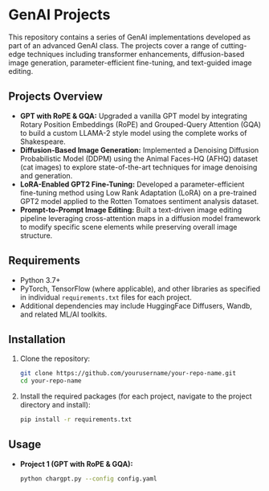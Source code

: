# GenAI Projects

This repository contains a series of GenAI implementations developed as part of an advanced GenAI class. The projects cover a range of cutting-edge techniques including transformer enhancements, diffusion-based image generation, parameter-efficient fine-tuning, and text-guided image editing.

## Projects Overview

- **GPT with RoPE & GQA:** Upgraded a vanilla GPT model by integrating Rotary Position Embeddings (RoPE) and Grouped-Query Attention (GQA) to build a custom LLAMA-2 style model using the complete works of Shakespeare.
- **Diffusion-Based Image Generation:** Implemented a Denoising Diffusion Probabilistic Model (DDPM) using the Animal Faces-HQ (AFHQ) dataset (cat images) to explore state-of-the-art techniques for image denoising and generation.
- **LoRA-Enabled GPT2 Fine-Tuning:** Developed a parameter-efficient fine-tuning method using Low Rank Adaptation (LoRA) on a pre-trained GPT2 model applied to the Rotten Tomatoes sentiment analysis dataset.
- **Prompt-to-Prompt Image Editing:** Built a text-driven image editing pipeline leveraging cross-attention maps in a diffusion model framework to modify specific scene elements while preserving overall image structure.

## Requirements

- Python 3.7+
- PyTorch, TensorFlow (where applicable), and other libraries as specified in individual `requirements.txt` files for each project.
- Additional dependencies may include HuggingFace Diffusers, Wandb, and related ML/AI toolkits.

## Installation

1. Clone the repository:
    ```bash
    git clone https://github.com/yourusername/your-repo-name.git
    cd your-repo-name
    ```

2. Install the required packages (for each project, navigate to the project directory and install):
    ```bash
    pip install -r requirements.txt
    ```

## Usage

- **Project 1 (GPT with RoPE & GQA):**
  ```bash
  python chargpt.py --config config.yaml
